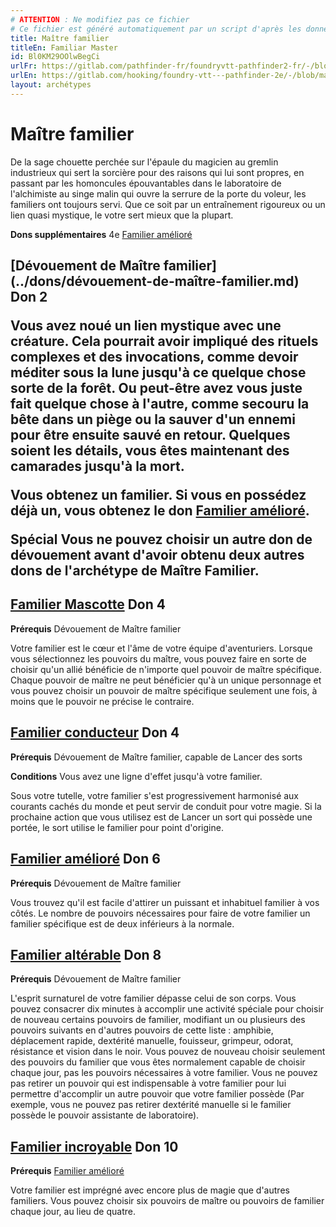 ```yaml
---
# ATTENTION : Ne modifiez pas ce fichier
# Ce fichier est généré automatiquement par un script d'après les données du module Foundry VTT officiel et de sa traduction
title: Maître familier
titleEn: Familiar Master
id: Bl0KM29OOlwBegCi
urlFr: https://gitlab.com/pathfinder-fr/foundryvtt-pathfinder2-fr/-/blob/master/data/archetypes/Bl0KM29OOlwBegCi.htm
urlEn: https://gitlab.com/hooking/foundry-vtt---pathfinder-2e/-/blob/master/packs/data/archetypes.db/familiar-master.json
layout: archétypes
---
```

# Maître familier

De la sage chouette perchée sur l'épaule du magicien au gremlin industrieux qui sert la sorcière pour des raisons qui lui sont propres, en passant par les homoncules épouvantables dans le laboratoire de l'alchimiste au singe malin qui ouvre la serrure de la porte du voleur, les familiers ont toujours servi. Que ce soit par un entraînement rigoureux ou un lien quasi mystique, le votre sert mieux que la plupart.

**Dons supplémentaires** 4e [Familier amélioré](../dons/familier-amélioré.md)

<h2 style="text-align: left;">[Dévouement de Maître familier](../dons/dévouement-de-maître-familier.md) Don 2

Vous avez noué un lien mystique avec une créature. Cela pourrait avoir impliqué des rituels complexes et des invocations, comme devoir méditer sous la lune jusqu'à ce quelque chose sorte de la forêt. Ou peut-être avez vous juste fait quelque chose à l'autre, comme secouru la bête dans un piège ou la sauver d'un ennemi pour être ensuite sauvé en retour. Quelques soient les détails, vous êtes maintenant des camarades jusqu'à la mort.

Vous obtenez un familier. Si vous en possédez déjà un, vous obtenez le don [Familier amélioré](../dons/familier-amélioré.md).

**Spécial** Vous ne pouvez choisir un autre don de dévouement avant d'avoir obtenu deux autres dons de l'archétype de Maître Familier.

## [Familier Mascotte](../dons/familier-mascotte.md) Don 4

**Prérequis** Dévouement de Maître familier

Votre familier est le cœur et l'âme de votre équipe d'aventuriers. Lorsque vous sélectionnez les pouvoirs du maître, vous pouvez faire en sorte de choisir qu'un allié bénéficie de n'importe quel pouvoir de maître spécifique. Chaque pouvoir de maître ne peut bénéficier qu'à un unique personnage et vous pouvez choisir un pouvoir de maître spécifique seulement une fois, à moins que le pouvoir ne précise le contraire.

## [Familier conducteur](../dons/familier-conducteur.md) Don 4

**Prérequis** Dévouement de Maître familier, capable de Lancer des sorts

**Conditions** Vous avez une ligne d'effet jusqu'à votre familier.

Sous votre tutelle, votre familier s'est progressivement harmonisé aux courants cachés du monde et peut servir de conduit pour votre magie. Si la prochaine action que vous utilisez est de Lancer un sort qui possède une portée, le sort utilise le familier pour point d'origine.

## [Familier amélioré](../dons/familier-amélioré-maître-familier.md) Don 6

**Prérequis** Dévouement de Maître familier

Vous trouvez qu'il est facile d'attirer un puissant et inhabituel familier à vos côtés. Le nombre de pouvoirs nécessaires pour faire de votre familier un familier spécifique est de deux inférieurs à la normale.

## [Familier altérable](../dons/familier-altérable.md) Don 8

**Prérequis** Dévouement de Maître familier

L'esprit surnaturel de votre familier dépasse celui de son corps. Vous pouvez consacrer dix minutes à accomplir une activité spéciale pour choisir de nouveau certains pouvoirs de familier, modifiant un ou plusieurs des pouvoirs suivants en d'autres pouvoirs de cette liste : amphibie, déplacement rapide, dextérité manuelle, fouisseur, grimpeur, odorat, résistance et vision dans le noir. Vous pouvez de nouveau choisir seulement des pouvoirs du familier que vous êtes normalement capable de choisir chaque jour, pas les pouvoirs nécessaires à  votre familier. Vous ne pouvez pas retirer un pouvoir qui est indispensable à votre familier pour lui permettre d'accomplir un autre pouvoir que votre familier possède (Par exemple, vous ne pouvez pas retirer dextérité manuelle si le familier possède le pouvoir assistante de laboratoire).

## [Familier incroyable](../dons/formidable-familier-maître-familier.md) Don 10

**Prérequis** [Familier amélioré](../dons/familier-amélioré.md)

Votre familier est imprégné avec encore plus de magie que d'autres familiers. Vous pouvez choisir six pouvoirs de maître ou pouvoirs de familier chaque jour, au lieu de quatre.
